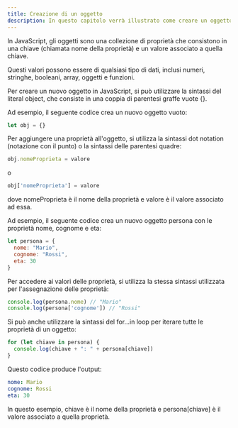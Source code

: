 ```yaml
---
title: Creazione di un oggetto
description: In questo capitolo verrà illustrato come creare un oggetto in JavaScript, utilizzando la sintassi degli oggetti letterali o mediante la creazione di una funzione costruttrice.
---
```


In JavaScript, gli oggetti sono una collezione di proprietà che consistono in una chiave (chiamata nome della proprietà) e un valore associato a quella chiave.

Questi valori possono essere di qualsiasi tipo di dati, inclusi numeri, stringhe, booleani, array, oggetti e funzioni.

Per creare un nuovo oggetto in JavaScript, si può utilizzare la sintassi del literal object, che consiste in una coppia di parentesi graffe vuote {}.

Ad esempio, il seguente codice crea un nuovo oggetto vuoto:

```js
let obj = {}
```

Per aggiungere una proprietà all'oggetto, si utilizza la sintassi dot notation (notazione con il punto) o la sintassi delle parentesi quadre:

```js
obj.nomeProprieta = valore
```

o

```js
obj['nomeProprieta'] = valore
```

dove nomeProprieta è il nome della proprietà e valore è il valore associato ad essa.

Ad esempio, il seguente codice crea un nuovo oggetto persona con le proprietà nome, cognome e eta:

```js
let persona = {
  nome: "Mario",
  cognome: "Rossi",
  eta: 30
}
```

Per accedere ai valori delle proprietà, si utilizza la stessa sintassi utilizzata per l'assegnazione delle proprietà:

```js
console.log(persona.nome) // "Mario"
console.log(persona['cognome']) // "Rossi"
```

Si può anche utilizzare la sintassi del for...in loop per iterare tutte le proprietà di un oggetto:

```js
for (let chiave in persona) {
  console.log(chiave + ": " + persona[chiave])
}
```

Questo codice produce l'output:

```yaml
nome: Mario
cognome: Rossi
eta: 30
```

In questo esempio, chiave è il nome della proprietà e persona[chiave] è il valore associato a quella proprietà.
